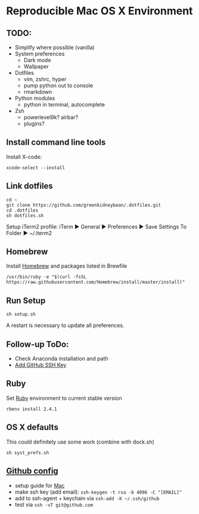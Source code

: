 # Reproducible Mac OS X Environment

## TODO:
* Simplify where possible (vanilla)
* System preferences
    * Dark mode
    * Wallpaper
* Dotfiles
    * vim, zshrc, hyper
    * pump python out to console
    * rmarkdown
* Python modules
    * python in terminal, autocomplete
* Zsh
    * powerlevel9k? airbar?
    * plugins?

## Install command line tools

Install X-code:

    xcode-select --install

## Link dotfiles

```
cd ~
git clone https://github.com/greenkidneybean/.dotfiles.git
cd .dotfiles
sh dotfiles.sh
```

Setup iTerm2 profile: iTerm ▶ General ▶ Preferences ▶ Save Settings To Folder ▶ ~/.iterm2

## Homebrew

Install [Homebrew](https://brew.sh/) and packages listed in Brewfile

`/usr/bin/ruby -e "$(curl -fsSL https://raw.githubusercontent.com/Homebrew/install/master/install)"`

## Run Setup

`sh setup.sh`

A restart is necessary to update all preferences.

## Follow-up ToDo:
- Check Anaconda installation and path
- [Add GitHub SSH Key](https://help.github.com/articles/generating-a-new-ssh-key-and-adding-it-to-the-ssh-agent/)

## Ruby

Set [Ruby](https://www.ruby-lang.org/en/downloads/) environment to current stable version

    rbenv install 2.4.1

## OS X defaults

This could definitely use some work (combine with dock.sh)

    sh syst_prefs.sh

## [Github config](https://help.github.com/articles/adding-a-new-ssh-key-to-your-github-account/)
   * setup guide for [Mac](http://burnedpixel.com/blog/setting-up-git-and-github-on-your-mac/)
   * make ssh key (add email): `ssh-keygen -t rsa -b 4096 -C "[EMAIL]"`
   * add to ssh-agent + keychain via `ssh-add -K ~/.ssh/github`
   * test via `ssh -vT git@github.com`
